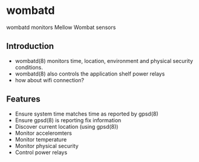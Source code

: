 # wombatd
wombatd monitors Mellow Wombat sensors 

## Introduction
+ wombatd(8) monitors time, location, environment and physical security conditions.
+ wombatd(8) also controls the application shelf power relays
+ how about wifi connection?

## Features
+ Ensure system time matches time as reported by gpsd(8) 
+ Ensure gpsd(8) is reporting fix information
+ Discover current location (using gpsd(8))
+ Monitor acceleromters 
+ Monitor temperature
+ Monitor physical security
+ Control power relays
